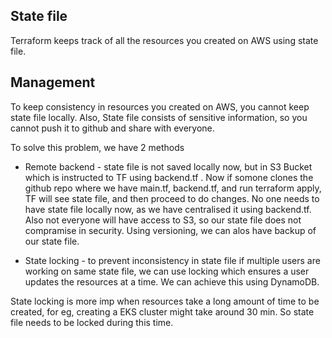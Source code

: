 
## State file

Terraform keeps track of all the resources you created on AWS using state file. 


## Management

To keep consistency in resources you created on AWS, you cannot keep state file locally. Also, State file consists of sensitive information, so you cannot push it to github and share with everyone.

To solve this problem, we have 2 methods

- Remote backend - state file is not saved locally now, but in S3 Bucket which is instructed to TF using backend.tf . Now if somone clones the github repo where we have main.tf, backend.tf, and run terraform apply, TF will see state file, and then proceed to do changes. No one needs to have state file locally now, as we have centralised it using backend.tf. Also not everyone will have access to S3, so our state file does not compramise in security. Using versioning, we can alos have backup of our state file.   


- State locking - to prevent inconsistency in state file if multiple users are working on same state file, we can use locking which ensures a user updates the resources at a time. We can achieve this using DynamoDB.

State locking is more imp when resources take a long amount of time to be created, for eg, creating a EKS cluster might take around 30 min. So state file needs to be locked during this time.

